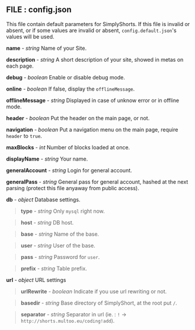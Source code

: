 ## FILE : config.json
This file contain default parameters for SimplyShorts.
If this file is invalid or absent, or if some values are invalid or absent, `config.default.json`'s values will be used.

**name** - *string*	Name of your Site.

**description** - *string*	A short description of your site, showed in metas on each page.

**debug** - *boolean*	Enable or disable debug mode.

**online** - *boolean*	If false, display the `offlineMessage`.

**offlineMessage** - *string*	Displayed in case of unknow error or in offline mode.

**header** - *boolean*	Put the header on the main page, or not.

**navigation** - *boolean*	Put a navigation menu on the main page, require `header` to `true`.

**maxBlocks** - *int*	Number of blocks loaded at once.

**displayName** - *string*	Your name.

**generalAccount** - *string*	Login for general account.

**generalPass** - *string*	General pass for general account, hashed at the next parsing (protect this file anyaway from public access).

**db** - *object* Database settings.

>**type** - *string* Only `mysql` right now.

>**host** - *string* DB host.

>**base** - *string* Name of the base.

>**user** - *string* User of the base.

>**pass** - *string* Password for `user`.

>**prefix** - *string* Table prefix.

**url** - *object* URL settings

>**urlRewrite** - *boolean* Indicate if you use url rewriting or not.

>**basedir** - *string* Base directory of SimplyShort, at the root put `/`.

>**separator** - *string* Separator in url (ie. : `!` → `http://shorts.multoo.eu/coding!add`).